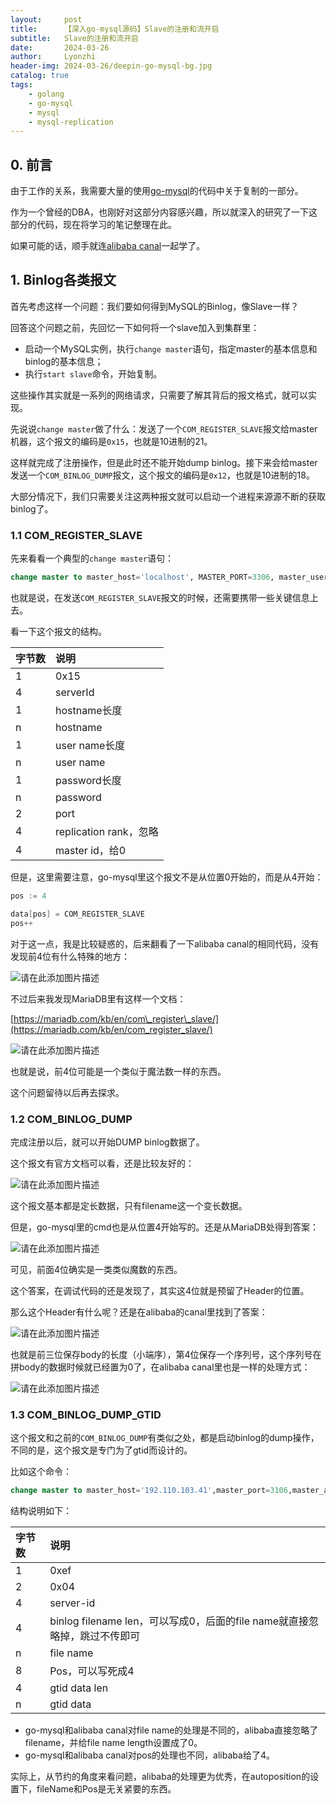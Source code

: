 ```yaml
---
layout:     post
title:      【深入go-mysql源码】Slave的注册和流开启
subtitle:   Slave的注册和流开启
date:       2024-03-26
author:     Lyonzhi
header-img: 2024-03-26/deepin-go-mysql-bg.jpg
catalog: true
tags:
    - golang
    - go-mysql
    - mysql
    - mysql-replication
---
```



## 0. 前言

由于工作的关系，我需要大量的使用[go-mysql](https://github.com/go-mysql-org/go-mysql)的代码中关于复制的一部分。

作为一个曾经的DBA，也刚好对这部分内容感兴趣，所以就深入的研究了一下这部分的代码，现在将学习的笔记整理在此。

如果可能的话，顺手就连[alibaba canal](https://github.com/alibaba/canal)一起学了。

## 1. Binlog各类报文

首先考虑这样一个问题：我们要如何得到MySQL的Binlog，像Slave一样？

回答这个问题之前，先回忆一下如何将一个slave加入到集群里：

- 启动一个MySQL实例，执行`change master`语句，指定master的基本信息和binlog的基本信息；
- 执行`start slave`命令，开始复制。

这些操作其实就是一系列的网络请求，只需要了解其背后的报文格式，就可以实现。

先说说`change master`做了什么：发送了一个`COM_REGISTER_SLAVE`报文给master机器，这个报文的编码是`0x15`，也就是10进制的21。

这样就完成了注册操作，但是此时还不能开始dump binlog。接下来会给master发送一个`COM_BINLOG_DUMP`报文，这个报文的编码是`0x12`，也就是10进制的18。

大部分情况下，我们只需要关注这两种报文就可以启动一个进程来源源不断的获取binlog了。

### 1.1 COM\_REGISTER\_SLAVE

先来看看一个典型的`change master`语句：

```sql
change master to master_host='localhost', MASTER_PORT=3306, master_user='repl', master_password='repl', master_log_file='mysql-bin.000001', master_log_pos=0;
```

也就是说，在发送`COM_REGISTER_SLAVE`报文的时候，还需要携带一些关键信息上去。

看一下这个报文的结构。

| 字节数 | 说明 |
|:----|:----|
| 1 | 0x15 |
| 4 | serverId |
| 1 | hostname长度 |
| n | hostname |
| 1 | user name长度 |
| n | user name |
| 1 | password长度 |
| n | password |
| 2 | port | ​ |
| 4 | replication rank，忽略 |
| 4 | master id，给0 |


但是，这里需要注意，go-mysql里这个报文不是从位置0开始的，而是从4开始：

```go
pos := 4

data[pos] = COM_REGISTER_SLAVE
pos++
```

对于这一点，我是比较疑惑的，后来翻看了一下alibaba canal的相同代码，没有发现前4位有什么特殊的地方：

![请在此添加图片描述](https://developer.qcloudimg.com/http-save/yehe-5459079/aed97d8fae10ffe59f338a07a67f13bf.png?qc_blockWidth=784&qc_blockHeight=472)

不过后来我发现MariaDB里有这样一个文档：

[https://mariadb.com/kb/en/com\_register\_slave/](https://mariadb.com/kb/en/com_register_slave/)

![请在此添加图片描述](https://developer.qcloudimg.com/http-save/yehe-5459079/7bcacc52118dcddf34a0ff5993d6466d.png?qc_blockWidth=784&qc_blockHeight=474)

也就是说，前4位可能是一个类似于魔法数一样的东西。

这个问题留待以后再去探求。

### 1.2 COM\_BINLOG\_DUMP

完成注册以后，就可以开始DUMP binlog数据了。

这个报文有官方文档可以看，还是比较友好的：

![请在此添加图片描述](https://developer.qcloudimg.com/http-save/yehe-5459079/5f3bd03ce685f66559a3cf9f5329977b.png?qc_blockWidth=784&qc_blockHeight=226)

这个报文基本都是定长数据，只有filename这一个变长数据。

但是，go-mysql里的cmd也是从位置4开始写的。还是从MariaDB处得到答案：

![请在此添加图片描述](https://developer.qcloudimg.com/http-save/yehe-5459079/22bdfb863a6028876d7b8758f2f9835c.png?qc_blockWidth=784&qc_blockHeight=240)

可见，前面4位确实是一类类似魔数的东西。

这个答案，在调试代码的还是发现了，其实这4位就是预留了Header的位置。

那么这个Header有什么呢？还是在alibaba的canal里找到了答案：

![请在此添加图片描述](https://developer.qcloudimg.com/http-save/yehe-5459079/ae81780a2ebae0974ac0385e8cd69898.png?qc_blockWidth=784&qc_blockHeight=298)

也就是前三位保存body的长度（小端序），第4位保存一个序列号，这个序列号在拼body的数据时候就已经置为0了，在alibaba canal里也是一样的处理方式：

![请在此添加图片描述](https://developer.qcloudimg.com/http-save/yehe-5459079/02f6d110285c617d641eaafce58a9aab.png?qc_blockWidth=784&qc_blockHeight=222)

### 1.3 COM\_BINLOG\_DUMP\_GTID

这个报文和之前的`COM_BINLOG_DUMP`有类似之处，都是启动binlog的dump操作，不同的是，这个报文是专门为了gtid而设计的。

比如这个命令：

```sql
change master to master_host='192.110.103.41',master_port=3106,master_auto_position=1; 
```

结构说明如下：

| 字节数 | 说明 |
|:----|:----|
| 1 | 0xef |
| 2 | 0x04 |
| 4 | server-id |
| 4 | binlog filename len，可以写成0，后面的file name就直接忽略掉，跳过不传即可 |
| n | file name |
| 8 | Pos，可以写死成4 |
| 4 | gtid data len |
| n | gtid data |


- go-mysql和alibaba canal对file name的处理是不同的，alibaba直接忽略了filename，并给file name length设置成了0。
- go-mysql和alibaba canal对pos的处理也不同，alibaba给了4。

实际上，从节约的角度来看问题，alibaba的处理更为优秀，在autoposition的设置下，fileName和Pos是无关紧要的东西。